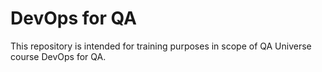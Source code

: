 # DevOps for QA

This repository is intended for training purposes in scope of QA Universe course DevOps for QA.

